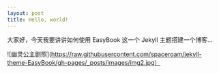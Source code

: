 ```yaml
---
layout: post
title: Hello, world!
---
```


大家好，今天我要讲讲如何使用 EasyBook 这一个 Jekyll 主题搭建一个博客...

![幽灵公主剧照](https://raw.githubusercontent.com/spaceroam/jekyll-theme-EasyBook/gh-pages/_posts/images/img2.jpg）
